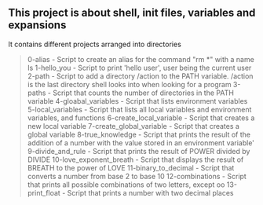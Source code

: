 ## This project is about shell, init files, variables and expansions

It contains different projects arranged into directories

> 0-alias - Script to create an alias for the command "rm \*" with a name ls
> 1-hello_you - Script to print 'hello user', user being the current user
> 2-path - Script to add a directory /action to the PATH variable. /action is the last directory shell looks into when looking for a program
> 3-paths - Script that counts the number of directories in the PATH variable
> 4-gloabal_variables - Script that lists environment variables
> 5-local_variables - Script that lists all local variables and environment variables, and functions
> 6-create_local_variable - Script that creates a new local variable
> 7-create_global_variable - Script that creates a global variable
> 8-true_knowledge - Script that prints the result of the addition of a number with the value stored in an environment variable'
> 9-divide_and_rule - Script that prints the result of POWER divided by DIVIDE
> 10-love_exponent_breath - Script that displays the result of BREATH to the power of LOVE
> 11-binary_to_decimal - Script that converts a number from base 2 to base 10
> 12-combinations - Script that prints all possible combinations of two letters, except oo
> 13-print_float - Script that prints a number with two decimal places 
